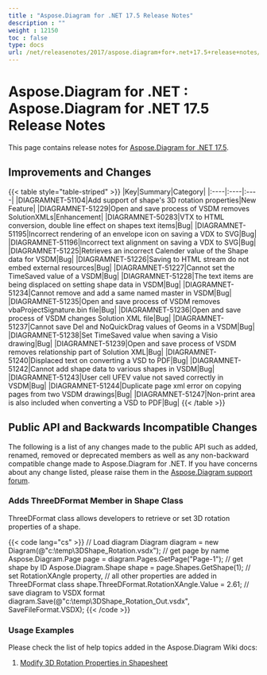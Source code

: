 ```yaml
---
title : "Aspose.Diagram for .NET 17.5 Release Notes" 
description : "" 
weight : 12150 
toc : false
type: docs
url: /net/releasenotes/2017/aspose.diagram+for+.net+17.5+release+notes/
---
```


# Aspose.Diagram for .NET : Aspose.Diagram for .NET 17.5 Release Notes


This page contains release notes for [Aspose.Diagram for .NET 17.5](https://www.nuget.org/packages/Aspose.Diagram/17.5.0).

## Improvements and Changes

{{< table style="table-striped" >}}
|Key|Summary|Category|
|:----|:----|:----|
|DIAGRAMNET-51104|Add support of shape's 3D rotation properties|New Feature|
|DIAGRAMNET-51229|Open and save process of VSDM removes SolutionXMLs|Enhancement|
|DIAGRAMNET-50283|VTX to HTML conversion, double line effect on shapes text items|Bug|
|DIAGRAMNET-51195|Incorrect rendering of an envelope icon on saving a VDX to SVG|Bug|
|DIAGRAMNET-51196|Incorrect text alignment on saving a VDX to SVG|Bug|
|DIAGRAMNET-51225|Retrieves an incorrect Calender value of the Shape data for VSDM|Bug|
|DIAGRAMNET-51226|Saving to HTML stream do not embed external resources|Bug|
|DIAGRAMNET-51227|Cannot set the TimeSaved value of a VSDM|Bug|
|DIAGRAMNET-51228|The text items are being displaced on setting shape data in VSDM|Bug|
|DIAGRAMNET-51234|Cannot remove and add a same named master in VSDM|Bug|
|DIAGRAMNET-51235|Open and save process of VSDM removes vbaProjectSignature.bin file|Bug|
|DIAGRAMNET-51236|Open and save process of VSDM changes Solution XML file|Bug|
|DIAGRAMNET-51237|Cannot save Del and NoQuickDrag values of Geoms in a VSDM|Bug|
|DIAGRAMNET-51238|Set TimeSaved value when saving a Visio drawing|Bug|
|DIAGRAMNET-51239|Open and save process of VSDM removes relationship part of Solution XML|Bug|
|DIAGRAMNET-51240|Displaced text on converting a VSD to PDF|Bug|
|DIAGRAMNET-51242|Cannot add shape data to various shapes in VSDM|Bug|
|DIAGRAMNET-51243|User cell UFEV value not saved correctly in VSDM|Bug|
|DIAGRAMNET-51244|Duplicate page xml error on copying pages from two VSDM drawings|Bug|
|DIAGRAMNET-51247|Non-print area is also included when converting a VSD to PDF|Bug|
{{< /table >}}

## Public API and Backwards Incompatible Changes

The following is a list of any changes made to the public API such as added, renamed, removed or deprecated members as well as any non-backward compatible change made to Aspose.Diagram for .NET. If you have concerns about any change listed, please raise them in the [Aspose.Diagram support forum](http://www.aspose.com/community/forums/aspose.diagram-product-family/489/showforum.aspx).

### Adds ThreeDFormat Member in Shape Class

ThreeDFormat class allows developers to retrieve or set 3D rotation properties of a shape.

{{< code lang="cs" >}}
// Load diagram
Diagram diagram = new Diagram(@"c:\temp\3DShape_Rotation.vsdx");
// get page by name
Aspose.Diagram.Page page = diagram.Pages.GetPage("Page-1");
// get shape by ID
Aspose.Diagram.Shape shape = page.Shapes.GetShape(1);
// set RotationXAngle property, 
// all other properties are added in ThreeDFormat class
shape.ThreeDFormat.RotationXAngle.Value = 2.61;
// save diagram to VSDX format
diagram.Save(@"c:\temp\3DShape_Rotation_Out.vsdx", SaveFileFormat.VSDX);
{{< /code >}}

### Usage Examples

Please check the list of help topics added in the Aspose.Diagram Wiki docs:

1.  [Modify 3D Rotation Properties in Shapesheet](https://docs2.aspose.com/diagram/net/developerguide/workingwithshapes/3d+rotation+effects+in+a+visio+drawing#id-3drotationeffectsinavisiodrawing-set3drotationpropertiesinshapesheet)


